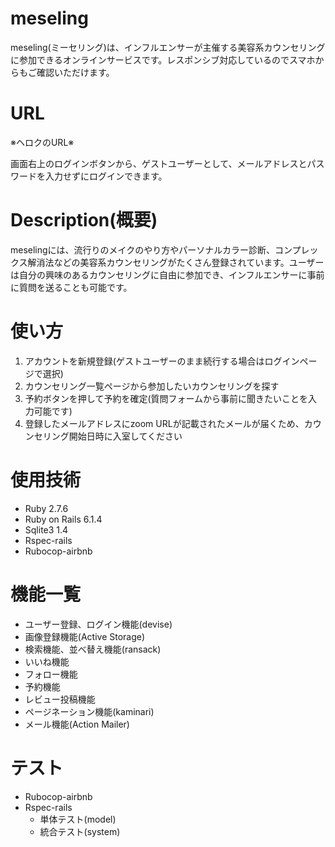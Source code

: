 # meseling

meseling(ミーセリング)は、インフルエンサーが主催する美容系カウンセリングに参加できるオンラインサービスです。レスポンシブ対応しているのでスマホからもご確認いただけます。


# URL
※ヘロクのURL※

画面右上のログインボタンから、ゲストユーザーとして、メールアドレスとパスワードを入力せずにログインできます。


# Description(概要)

meselingには、流行りのメイクのやり方やパーソナルカラー診断、コンプレックス解消法などの美容系カウンセリングがたくさん登録されています。ユーザーは自分の興味のあるカウンセリングに自由に参加でき、インフルエンサーに事前に質問を送ることも可能です。


# 使い方

1. アカウントを新規登録(ゲストユーザーのまま続行する場合はログインページで選択)
2. カウンセリング一覧ページから参加したいカウンセリングを探す
3. 予約ボタンを押して予約を確定(質問フォームから事前に聞きたいことを入力可能です)
4. 登録したメールアドレスにzoom URLが記載されたメールが届くため、カウンセリング開始日時に入室してください


# 使用技術

* Ruby 2.7.6
* Ruby on Rails 6.1.4
* Sqlite3 1.4
* Rspec-rails
* Rubocop-airbnb


# 機能一覧

* ユーザー登録、ログイン機能(devise) 
* 画像登録機能(Active Storage)
* 検索機能、並べ替え機能(ransack)
* いいね機能
* フォロー機能
* 予約機能
* レビュー投稿機能
* ページネーション機能(kaminari)
* メール機能(Action Mailer)

# テスト  
* Rubocop-airbnb
* Rspec-rails
    * 単体テスト(model)
    * 統合テスト(system)
